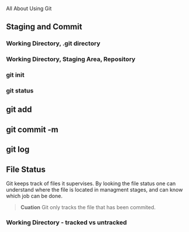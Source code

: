 All About Using Git




## Staging and Commit

### Working Directory, .git directory

### Working Directory, Staging Area, Repository


### git init

### git status

## git add

## git commit -m

## git log


## File Status
Git keeps track of files it supervises. By looking the file status one can understand where the file is located in managment stages, and can know which job can be done.

> __Cuation__ Git only tracks the file that has been commited.

### Working Directory - tracked vs untracked
